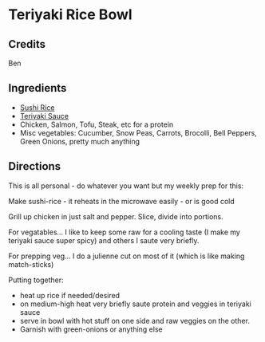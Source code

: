 # Teriyaki Rice Bowl

## Credits
Ben

## Ingredients

- [Sushi Rice](/md/sushi_rice.md)
- [Teriyaki Sauce](/md/teriyaki_sauce.md)
- Chicken, Salmon, Tofu, Steak, etc for a protein
- Misc vegetables: Cucumber, Snow Peas, Carrots, Brocolli, Bell Peppers, Green Onions, pretty much anything

## Directions

This is all personal - do whatever you want but my weekly prep for this:

Make sushi-rice - it reheats in the microwave easily - or is good cold

Grill up chicken in just salt and pepper. Slice, divide into portions.

For vegatables... I like to keep some raw for a cooling taste (I make my teriyaki sauce super spicy) and others I saute very briefly.

For prepping veg... I do a julienne cut on most of it (which is like making match-sticks)

Putting together:
- heat up rice if needed/desired
- on medium-high heat very briefly saute protein and veggies in teriyaki sauce
- serve in bowl with hot stuff on one side and raw veggies on the other.
- Garnish with green-onions or anything else
